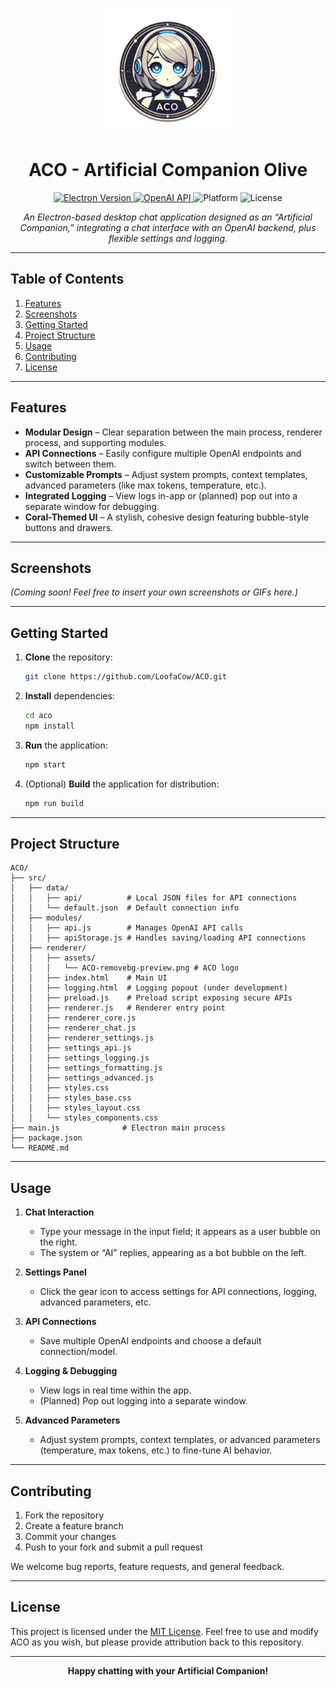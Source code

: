 <p align="center">
  <img src="src/renderer/assets/ACO.png" alt="ACO Logo" width="200" />
</p>

<h1 align="center">ACO - Artificial Companion Olive</h1>

<p align="center">
  <a href="https://electronjs.org/">
    <img src="https://img.shields.io/badge/Electron-28.x.x-9cf.svg?logo=electron&logoColor=white" alt="Electron Version" />
  </a>
  <a href="https://openai.com/">
    <img src="https://img.shields.io/badge/OpenAI-API-blue.svg?logo=openai&logoColor=white" alt="OpenAI API" />
  </a>
  <img src="https://img.shields.io/badge/Platform-Windows%20|%20Mac%20|%20Linux-informational.svg?logo=github" alt="Platform" />
  <img src="https://img.shields.io/github/license/your-username/aco" alt="License" />
</p>

<p align="center">
  <i>An Electron-based desktop chat application designed as an “Artificial Companion,” integrating a chat interface with an OpenAI backend, plus flexible settings and logging.</i>
</p>

---

## Table of Contents
1. [Features](#features)
2. [Screenshots](#screenshots)
3. [Getting Started](#getting-started)
4. [Project Structure](#project-structure)
5. [Usage](#usage)
6. [Contributing](#contributing)
7. [License](#license)

---

## Features
- **Modular Design** – Clear separation between the main process, renderer process, and supporting modules.
- **API Connections** – Easily configure multiple OpenAI endpoints and switch between them.
- **Customizable Prompts** – Adjust system prompts, context templates, advanced parameters (like max tokens, temperature, etc.).
- **Integrated Logging** – View logs in-app or (planned) pop out into a separate window for debugging.
- **Coral-Themed UI** – A stylish, cohesive design featuring bubble-style buttons and drawers.

---

## Screenshots
*(Coming soon! Feel free to insert your own screenshots or GIFs here.)*

---

## Getting Started

1. **Clone** the repository:
   ```bash
   git clone https://github.com/LoofaCow/ACO.git
   ```

2. **Install** dependencies:
   ```bash
   cd aco
   npm install
   ```

3. **Run** the application:
   ```bash
   npm start
   ```

4. (Optional) **Build** the application for distribution:
   ```bash
   npm run build
   ```

---

## Project Structure

```plaintext
ACO/
├── src/
│   ├── data/
│   │   ├── api/          # Local JSON files for API connections
│   │   └── default.json  # Default connection info
│   ├── modules/
│   │   ├── api.js        # Manages OpenAI API calls
│   │   ├── apiStorage.js # Handles saving/loading API connections
│   ├── renderer/
│   │   ├── assets/
│   │   │   └── ACO-removebg-preview.png # ACO logo
│   │   ├── index.html    # Main UI
│   │   ├── logging.html  # Logging popout (under development)
│   │   ├── preload.js    # Preload script exposing secure APIs
│   │   ├── renderer.js   # Renderer entry point
│   │   ├── renderer_core.js
│   │   ├── renderer_chat.js
│   │   ├── renderer_settings.js
│   │   ├── settings_api.js
│   │   ├── settings_logging.js
│   │   ├── settings_formatting.js
│   │   ├── settings_advanced.js
│   │   ├── styles.css
│   │   ├── styles_base.css
│   │   ├── styles_layout.css
│   │   └── styles_components.css
├── main.js              # Electron main process
├── package.json
└── README.md
```

---

## Usage

1. **Chat Interaction**  
   - Type your message in the input field; it appears as a user bubble on the right.  
   - The system or “AI” replies, appearing as a bot bubble on the left.

2. **Settings Panel**  
   - Click the gear icon to access settings for API connections, logging, advanced parameters, etc.

3. **API Connections**  
   - Save multiple OpenAI endpoints and choose a default connection/model.

4. **Logging & Debugging**  
   - View logs in real time within the app.  
   - (Planned) Pop out logging into a separate window.

5. **Advanced Parameters**  
   - Adjust system prompts, context templates, or advanced parameters (temperature, max tokens, etc.) to fine-tune AI behavior.

---

## Contributing
1. Fork the repository  
2. Create a feature branch  
3. Commit your changes  
4. Push to your fork and submit a pull request  

We welcome bug reports, feature requests, and general feedback.

---

## License
This project is licensed under the [MIT License](LICENSE). Feel free to use and modify ACO as you wish, but please provide attribution back to this repository.

---

<p align="center">
  <strong>Happy chatting with your Artificial Companion!</strong>
</p>
